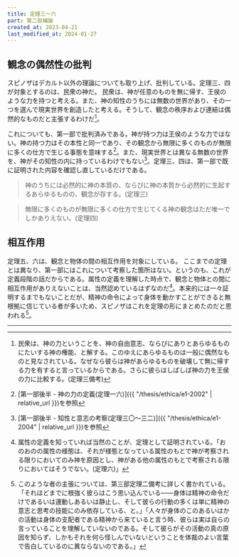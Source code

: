 ```yaml
---
title: 定理三～六
part: 第二部補論
created_at: 2023-04-21
last_modified_at: 2024-01-27
---
```


## 観念の偶然性の批判

スピノザはデカルト以外の理論についても取り上げ、批判している。定理三、四が対象とするのは、民衆の神だ。
民衆は、神が任意のものを無に帰す、王侯のような力を持つと考える。また、神の知性のうちには無数の世界があり、その一つを選んで現実世界を創造したと考える。そうして、観念の秩序および連結は偶然的なものだと主張するわけだ[^ref1]。

[^ref1]:民衆は、神の力ということを、神の自由意志、ならびにありとあらゆるものにたいする神の権能、と解する。このゆえにあらゆるものは一般に偶然なものと見なされている。なぜなら彼らは神があらゆるものを破壊して無に帰する力を有すると言っているからである。さらに彼らはしばしば神の力を王侯の力に比較する。(定理三備考)

これについても、第一部で批判済みである。神が持つ力は王侯のような力ではない。神の持つ力はその本性と同一であり、その観念から無限に多くのものが無限に多くの仕方で生じる事態を意味する[^ref2]。また、現実世界とは異なる無数の世界を、神がその知性の内に持っているわけでもない[^ref3]。定理三、四は、第一部で既に証明された内容を確認し直しているだけである。

>神のうちには必然的に神の本質の、ならびに神の本質から必然的に生起するあらゆるものの、観念が存する。(定理三)

>無限に多くのものが無限に多くの仕方で生じてくる神の観念はただ唯一でしかありえない。(定理四)


[^ref2]:[第一部後半 - 神の力の定義(定理一六)]({{ "/thesis/ethica/e1-2002" | relative_url }})を参照

[^ref3]:[第一部後半 - 知性と意志の考察(定理三〇～三二)]({{ "/thesis/ethica/e1-2004" | relative_url }})を参照

## 相互作用

定理五、六は、観念と物体の間の相互作用を対象にしている。
ここまでの定理とは異なり、第一部にはこれについて考察した箇所はない。というのも、これが定義段階の話だからである。属性の定義を理解した時点で、観念と物体との間に相互作用がありえないことは、当然認めているはずなのだ[^ref4]。本来的には一々証明するまでもないことだが、精神の命令によって身体を動かすことができると無根拠に信じている者が多いため、スピノザはこれを定理の形にまとめたのだと思われる[^ref5]。

[^ref4]:属性の定義を知っていれば当然のことが、定理として証明されている。「おのおのの属性の様態は、それが様態となっている属性のもとで神が考察される限りにおいてのみ神を原因とし、神がある他の属性のもとで考察される限りにおいてはそうでない。(定理六)」

[^ref5]:このような者の主張については、第三部定理二備考に詳しく書かれている。「それほどまでに根強く彼らはこう思い込んでいる――身体は精神の命令だけであるいは運動しあるいは静止し、そして彼らの行動の多くは単に精神の意志と思考の技能にのみ依存している、と。」「人々が身体のこのあるいはかの活動は身体の支配者である精神から来ていると言う時、彼らは実は自らの言っていることを理解していないのである。そして彼らがその活動の真の原因を知らず、しかもそれを何ら怪しんでいないということを体裁のよい言葉で告白しているのに異ならないのである。」

---